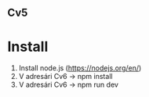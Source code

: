 ## Cv5

# Install
1. Install node.js (https://nodejs.org/en/)
2. V adresári Cv6 -> npm install
3. V adresári Cv6 -> npm run dev
